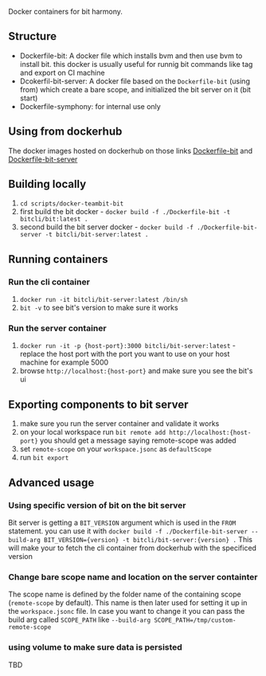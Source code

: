Docker containers for bit harmony.

## Structure

- Dockerfile-bit: A docker file which installs bvm and then use bvm to install bit. this docker is usually useful for runnig bit commands like tag and export on CI machine
- Dcokerfil-bit-server: A docker file based on the `Dockerfile-bit` (using from) which create a bare scope, and initialized the bit server on it (bit start)
- Dockerfile-symphony: for internal use only

## Using from dockerhub

The docker images hosted on dockerhub on those links [Dockerfile-bit](https://hub.docker.com/repository/docker/bitcli/bit) and [Dockerfile-bit-server](https://hub.docker.com/repository/docker/bitcli/bit-server)

## Building locally

1. `cd scripts/docker-teambit-bit`
1. first build the bit docker - `docker build -f ./Dockerfile-bit -t bitcli/bit:latest .`
1. second build the bit server docker - `docker build -f ./Dockerfile-bit-server -t bitcli/bit-server:latest .`

## Running containers

### Run the cli container

1. `docker run -it bitcli/bit-server:latest /bin/sh`
1. `bit -v` to see bit's version to make sure it works

### Run the server container

1. `docker run -it -p {host-port}:3000 bitcli/bit-server:latest` - replace the host port with the port you want to use on your host machine for example 5000
1. browse `http://localhost:{host-port}` and make sure you see the bit's ui

## Exporting components to bit server

1. make sure you run the server container and validate it works
1. on your local workspace run `bit remote add http://localhost:{host-port}` you should get a message saying remote-scope was added
1. set `remote-scope` on your `workspace.jsonc` as `defaultScope`
1. run `bit export`

## Advanced usage

### Using specific version of bit on the bit server

Bit server is getting a `BIT_VERSION` argument which is used in the `FROM` statement. you can use it with `docker build -f ./Dockerfile-bit-server --build-arg BIT_VERSION={version} -t bitcli/bit-server:{version} .`
This will make your to fetch the cli container from dockerhub with the specificed version

### Change bare scope name and location on the server containter

The scope name is defined by the folder name of the containing scope (`remote-scope` by default).
This name is then later used for setting it up in the `workspace.jsonc` file.
In case you want to change it you can pass the build arg called `SCOPE_PATH` like `--build-arg SCOPE_PATH=/tmp/custom-remote-scope`

### using volume to make sure data is persisted

TBD
